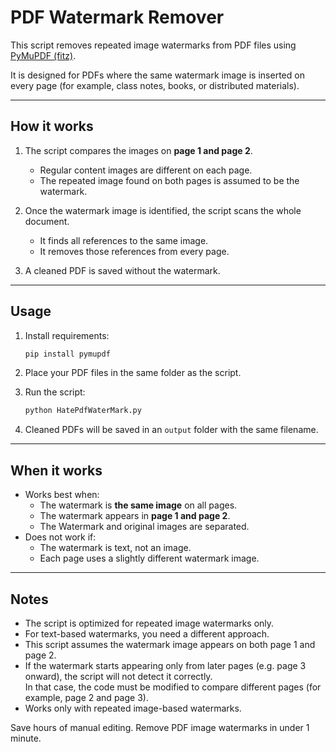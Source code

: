 # PDF Watermark Remover

This script removes repeated image watermarks from PDF files using [PyMuPDF (fitz)](https://pymupdf.readthedocs.io/).

It is designed for PDFs where the same watermark image is inserted on every page (for example, class notes, books, or distributed materials).

---

## How it works

1. The script compares the images on **page 1 and page 2**.  
   - Regular content images are different on each page.  
   - The repeated image found on both pages is assumed to be the watermark.

2. Once the watermark image is identified, the script scans the whole document.  
   - It finds all references to the same image.  
   - It removes those references from every page.

3. A cleaned PDF is saved without the watermark.

---

## Usage

1. Install requirements:
   ```bash
   pip install pymupdf
   ```

2. Place your PDF files in the same folder as the script.

3. Run the script:
   ```bash
   python HatePdfWaterMark.py
   ```

4. Cleaned PDFs will be saved in an `output` folder with the same filename.

---

## When it works

- Works best when:
  - The watermark is **the same image** on all pages.
  - The watermark appears in **page 1 and page 2**.
  - The Watermark and original images are separated.
- Does not work if:
  - The watermark is text, not an image.
  - Each page uses a slightly different watermark image.

---

## Notes

- The script is optimized for repeated image watermarks only.  
- For text-based watermarks, you need a different approach.  
- This script assumes the watermark image appears on both page 1 and page 2.  
- If the watermark starts appearing only from later pages (e.g. page 3 onward), the script will not detect it correctly.  
  In that case, the code must be modified to compare different pages (for example, page 2 and page 3).
- Works only with repeated image-based watermarks.

Save hours of manual editing. Remove PDF image watermarks in under 1 minute.
